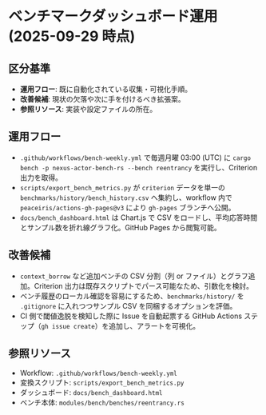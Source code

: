# ベンチマークダッシュボード運用 (2025-09-29 時点)

## 区分基準
- **運用フロー**: 既に自動化されている収集・可視化手順。
- **改善候補**: 現状の欠落や次に手を付けるべき拡張案。
- **参照リソース**: 実装や設定ファイルの所在。

## 運用フロー
- `.github/workflows/bench-weekly.yml` で毎週月曜 03:00 (UTC) に `cargo bench -p nexus-actor-bench-rs --bench reentrancy` を実行し、Criterion 出力を取得。
- `scripts/export_bench_metrics.py` が `criterion` データを単一の `benchmarks/history/bench_history.csv` へ集約し、workflow 内で `peaceiris/actions-gh-pages@v3` により `gh-pages` ブランチへ公開。
- `docs/bench_dashboard.html` は Chart.js で CSV をロードし、平均応答時間とサンプル数を折れ線グラフ化。GitHub Pages から閲覧可能。

## 改善候補
- `context_borrow` など追加ベンチの CSV 分割（列 or ファイル）とグラフ追加。Criterion 出力は既存スクリプトでパース可能なため、引数化を検討。
- ベンチ履歴のローカル確認を容易にするため、`benchmarks/history/` を `.gitignore` に入れつつサンプル CSV を同梱するオプションを評価。
- CI 側で閾値逸脱を検知した際に Issue を自動起票する GitHub Actions ステップ（`gh issue create`）を追加し、アラートを可視化。

## 参照リソース
- Workflow: `.github/workflows/bench-weekly.yml`
- 変換スクリプト: `scripts/export_bench_metrics.py`
- ダッシュボード: `docs/bench_dashboard.html`
- ベンチ本体: `modules/bench/benches/reentrancy.rs`
